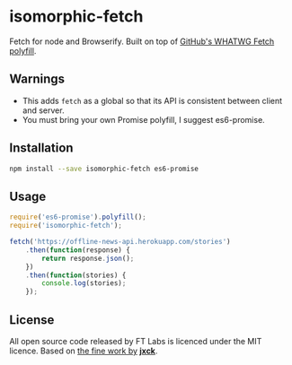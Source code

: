 isomorphic-fetch
================

Fetch for node and Browserify.  Built on top of [GitHub's WHATWG Fetch polyfill](https://github.com/github/fetch).

## Warnings

- This adds `fetch` as a global so that its API is consistent between client and server.
- You must bring your own Promise polyfill, I suggest es6-promise.

## Installation

```sh
npm install --save isomorphic-fetch es6-promise
```

## Usage

```js
require('es6-promise').polyfill();
require('isomorphic-fetch');

fetch('https://offline-news-api.herokuapp.com/stories')
	.then(function(response) {
		return response.json();
	})
	.then(function(stories) {
		console.log(stories);
	});
```

## License

All open source code released by FT Labs is licenced under the MIT licence.  Based on [the fine work by](https://github.com/github/fetch/pull/31) **[jxck](https://github.com/Jxck)**.

